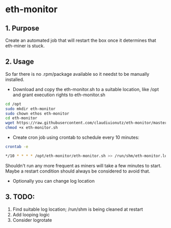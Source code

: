 # eth-monitor
## 1. Purpose
Create an automated job that will restart the box once it determines that eth-miner is stuck.
## 2. Usage
So far there is no .rpm/package available so it needst to be manually installed.

  * Download and copy the eth-monitor.sh to a suitable location, like /opt and grant execution rights to eth-monitor.sh

``` bash
cd /opt
sudo mkdir eth-monitor
sudo chown ethos eth-monitor
cd eth-monitor
wget https://raw.githubusercontent.com/claudiuionutz/eth-monitor/master/eth-monitor.sh
chmod +x eth-monitor.sh
```

  * Create cron job using crontab to schedule every 10 minutes: 

```bash
crontab -e
```

``` bash
*/10 * * * * /opt/eth-monitor/eth-monitor.sh >> /run/shm/eth-monitor.log 2>&1
```
Shouldn't run any more frequent as miners will take a few minutes to start. Maybe a restart condition should always be considered to avoid that. 

  * Optionally you can change log location

## 3. TODO:

  1. Find suitable log location; /run/shm is being cleaned at restart 
  2. Add looping logic
  3. Consider logrotate
